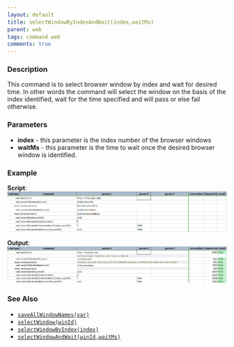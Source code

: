 ```yaml
---
layout: default
title: selectWindowByIndexAndWait(index,waitMs)
parent: web
tags: command web
comments: true
---
```


### Description
This command is to select browser window by index and wait for desired time. In other words the command will select 
the window on the basis of the index identified, wait for the time specified and will pass or else fail otherwise.


### Parameters
- **index** - this parameter is the index number of the browser windows
- **waitMs** - this parameter is the time to wait once the desired browser window is identified.


### Example
**Script**:<br/>
![](image/selectWindowByIndexAndWait_01.png)

**Output**:<br/>
![](image/selectWindowByIndexAndWait_02.png)


### See Also
- [`saveAllWindowNames(var)`](saveAllWindowNames(var))
- [`selectWindow(winId)`](selectWindow(winId))
- [`selectWindowByIndex(index)`](selectWindowByIndex(index))
- [`selectWindowAndWait(winId,waitMs)`](selectWindowAndWait(winId,waitMs))
